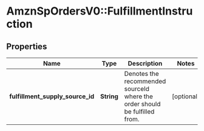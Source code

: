 # AmznSpOrdersV0::FulfillmentInstruction

## Properties
Name | Type | Description | Notes
------------ | ------------- | ------------- | -------------
**fulfillment_supply_source_id** | **String** | Denotes the recommended sourceId where the order should be fulfilled from. | [optional] 

